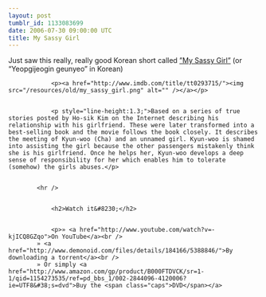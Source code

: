```yaml
---
layout: post
tumblr_id: 1133083699
date: 2006-07-30 09:00:00 UTC
title: My Sassy Girl
---
```


Just saw this really, really good Korean short called <a href="http://www.imdb.com/title/tt0293715/">”My Sassy Girl”</a> (or &#8220;Yeopgijeogin geunyeo&#8221; in Korean)</p>


				<p><a href="http://www.imdb.com/title/tt0293715/"><img src="/resources/old/my_sassy_girl.png" alt="" /></a></p>


				<p style="line-height:1.3;">Based on a series of true stories posted by Ho-sik Kim on the Internet describing his relationship with his girlfriend. These were later transformed into a best-selling book and the movie follows the book closely. It describes the meeting of Kyun-woo (Cha) and an unnamed girl. Kyun-woo is shamed into assisting the girl because the other passengers mistakenly think she is his girlfriend. Once he helps her, Kyun-woo develops a deep sense of responsibility for her which enables him to tolerate (somehow) the girls abuses.</p>


			<hr />


				<h2>Watch it&#8230;</h2>


				<p>» <a href="http://www.youtube.com/watch?v=-kjICQ8GZqo">On YouTube</a><br />
			» <a href="http://www.demonoid.com/files/details/184166/5388846/">By downloading a torrent</a><br />
			» Or simply <a href="http://www.amazon.com/gp/product/B000FTDVCK/sr=1-1/qid=1154273535/ref=pd_bbs_1/002-2844096-4120006?ie=UTF8&#38;s=dvd">Buy the <span class="caps">DVD</span></a>
